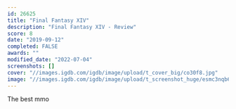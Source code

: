 ```yaml
---
id: 26625
title: "Final Fantasy XIV"
description: "Final Fantasy XIV - Review"
score: 8
date: "2019-09-12"
completed: FALSE
awards: ""
modified_date: "2022-07-04"
screenshots: []
cover: "//images.igdb.com/igdb/image/upload/t_cover_big/co30f8.jpg"
image: "//images.igdb.com/igdb/image/upload/t_screenshot_huge/esmc3nqb6cgvzwjmpag6.jpg"
---
```

The best mmo